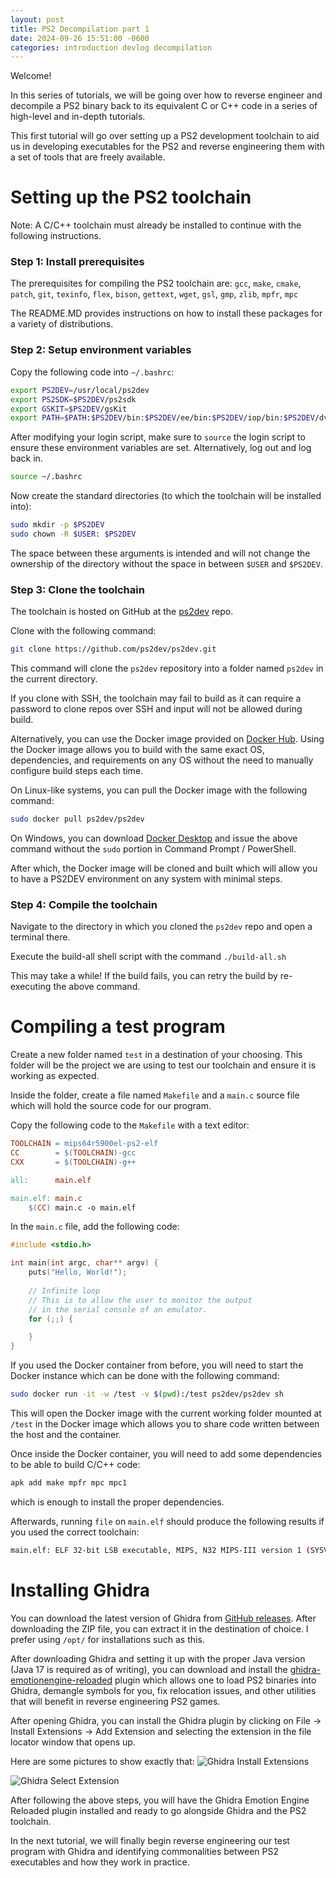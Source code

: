 ```yaml
---
layout: post
title: PS2 Decompilation part 1
date: 2024-09-26 15:51:00 -0600
categories: introduction devlog decompilation
---
```

Welcome!

In this series of tutorials, we will be going over how to reverse engineer and decompile a PS2 binary back to its equivalent
C or C++ code in a series of high-level and in-depth tutorials.

This first tutorial will go over setting up a PS2 development toolchain to aid us in developing executables for the PS2
and reverse engineering them with a set of tools that are freely available.

# Setting up the PS2 toolchain
Note: A C/C++ toolchain must already be installed to continue with the following instructions.

### Step 1: Install prerequisites

The prerequisites for compiling the PS2 toolchain are:
`gcc`, `make`, `cmake`, `patch`, `git`, `texinfo`, `flex`, `bison`, `gettext`, `wget`, `gsl`, `gmp`, `zlib`, `mpfr`, `mpc`

The README.MD provides instructions on how to install these packages for a variety of distributions.

### Step 2: Setup environment variables

Copy the following code into `~/.bashrc`:
```bash
export PS2DEV=/usr/local/ps2dev
export PS2SDK=$PS2DEV/ps2sdk
export GSKIT=$PS2DEV/gsKit
export PATH=$PATH:$PS2DEV/bin:$PS2DEV/ee/bin:$PS2DEV/iop/bin:$PS2DEV/dvp/bin:$PS2SDK/bin
```

After modifying your login script, make sure to `source` the login script to ensure these
environment variables are set. Alternatively, log out and log back in.

```bash
source ~/.bashrc
```

Now create the standard directories (to which the toolchain will be installed into):
```bash
sudo mkdir -p $PS2DEV
sudo chown -R $USER: $PS2DEV
```
The space between these arguments is intended and will not change the ownership of the directory without the space in
between `$USER` and `$PS2DEV`.


### Step 3: Clone the toolchain

The toolchain is hosted on GitHub at the [ps2dev](https://github.com/ps2dev/ps2dev) repo.

Clone with the following command:
```bash
git clone https://github.com/ps2dev/ps2dev.git
```
This command will clone the `ps2dev` repository into a folder named `ps2dev` in the current directory.

If you clone with SSH, the toolchain may fail to build as it can require a password to clone repos over SSH
and input will not be allowed during build.

Alternatively, you can use the Docker image provided on [Docker Hub](https://hub.docker.com/r/ps2dev/ps2dev).
Using the Docker image allows you to build with the same exact OS, dependencies, and requirements on any OS
without the need to manually configure build steps each time.

On Linux-like systems, you can pull the Docker image with the following command:
```bash
sudo docker pull ps2dev/ps2dev
```

On Windows, you can download [Docker Desktop](https://www.docker.com/products/docker-desktop/) and issue the above command
without the `sudo` portion in Command Prompt / PowerShell.

After which, the Docker image will be cloned and built which will allow you to have a PS2DEV environment
on any system with minimal steps.

### Step 4: Compile the toolchain

Navigate to the directory in which you cloned the `ps2dev` repo and open a terminal there.

Execute the build-all shell script with the command `./build-all.sh`

This may take a while! If the build fails, you can retry the build by re-executing the above command.

# Compiling a test program

Create a new folder named `test` in a destination of your choosing.
This folder will be the project we are using to test our toolchain and ensure it is working as expected.

Inside the folder, create a file named `Makefile` and a `main.c` source file which will hold the source code
for our program.

Copy the following code to the `Makefile` with a text editor:
```makefile
TOOLCHAIN = mips64r5900el-ps2-elf
CC        = $(TOOLCHAIN)-gcc
CXX       = $(TOOLCHAIN)-g++

all:      main.elf

main.elf: main.c
    $(CC) main.c -o main.elf

```

In the `main.c` file, add the following code:
```c
#include <stdio.h>

int main(int argc, char** argv) {
    puts("Hello, World!");
    
    // Infinite loop
    // This is to allow the user to monitor the output
    // in the serial console of an emulator.
    for (;;) {

    }
}
```

If you used the Docker container from before, you will need to start the Docker instance which can be done with the following command:
```bash
sudo docker run -it -w /test -v $(pwd):/test ps2dev/ps2dev sh
```
This will open the Docker image with the current working folder mounted at `/test` in the Docker image which allows you to share code
written between the host and the container.

Once inside the Docker container, you will need to add some dependencies to be able to build C/C++ code:
```bash
apk add make mpfr mpc mpc1
```
which is enough to install the proper dependencies.

Afterwards, running `file` on `main.elf` should produce the following results if you used the correct toolchain:
```bash
main.elf: ELF 32-bit LSB executable, MIPS, N32 MIPS-III version 1 (SYSV), statically linked, with debug_info, not stripped
```

# Installing Ghidra

You can download the latest version of Ghidra from [GitHub releases](https://github.com/NationalSecurityAgency/ghidra/releases).
After downloading the ZIP file, you can extract it in the destination of choice. I prefer using `/opt/` for installations
such as this.

After downloading Ghidra and setting it up with the proper Java version (Java 17 is required as of writing), you can download and install the
[ghidra-emotionengine-reloaded](https://github.com/chaoticgd/ghidra-emotionengine-reloaded) plugin which allows one to load PS2 binaries into
Ghidra, demangle symbols for you, fix relocation issues, and other utilities that will benefit in reverse engineering PS2 games.

After opening Ghidra, you can install the Ghidra plugin by clicking on File -> Install Extensions -> Add Extension and selecting the extension
in the file locator window that opens up.

Here are some pictures to show exactly that:
![Ghidra Install Extensions](/assets/images/decompiling/ps2/part_1/GhidraInstallExtensions.png)

![Ghidra Select Extension](/assets/images/decompiling/ps2/part_1/GhidraSelectExtension.png)

After following the above steps, you will have the Ghidra Emotion Engine Reloaded plugin installed and ready to go alongside Ghidra
and the PS2 toolchain.

In the next tutorial, we will finally begin reverse engineering our test program with Ghidra and identifying commonalities between PS2
executables and how they work in practice.